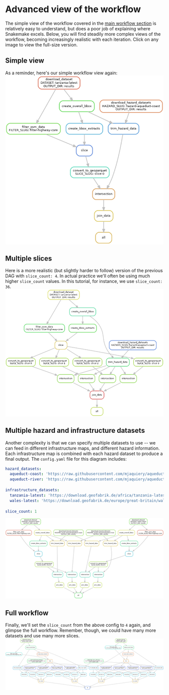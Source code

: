 # Advanced view of the workflow

The simple view of the workflow covered in the [main workflow section](workflow.md)
is relatively easy to understand, but does a poor job of explaining where Snakemake
excels.
Below, you will find steadily more complex views of the workflow, becoming increasingly
realistic with each iteration.
Click on any image to view the full-size version.

## Simple view

As a reminder, here's our simple workflow view again:
[![Simplistic view of the workflow](../img/DAG-simple.png)](../img/DAG-simple.png)

## Multiple slices

Here is a more realistic (but slightly harder to follow) version of the previous
DAG with `slice_count: 4`.
In actual practice we'll often be using much higher `slice_count` values.
In this tutorial, for instance, we use `slice_count: 36`.
[![DAG of the workflow for 4 slices of the Tanzania database](../img/DAG-simple-slices.png)](../img/DAG-simple-slices.png)

## Multiple hazard and infrastructure datasets

Another complexity is that we can specify multiple datasets to use --
we can feed in different infrastructure maps, and different hazard information.
Each infrastructure map is combined with each hazard dataset to produce a final output.
The `config.yaml` file for this diagram includes:
```yaml
hazard_datasets:
  aqueduct-coast: 'https://raw.githubusercontent.com/mjaquiery/aqueduct/main/tiffs.txt'
  aqueduct-river: 'https://raw.githubusercontent.com/mjaquiery/aqueduct/main/rivers.txt'
  
infrastructure_datasets:
  tanzania-latest: 'https://download.geofabrik.de/africa/tanzania-latest.osm.pbf'
  wales-latest: 'https://download.geofabrik.de/europe/great-britain/wales-latest.osm.pbf'

slice_count: 1
```
[![DAG of the workflow with multiple infrastructure and hazard datasets](../img/DAG-multiple.png)](../img/DAG-multiple.png)

## Full workflow

Finally, we'll set the `slice_count` from the above config to `4` again, and glimpse the
full workflow. Remember, though, we could have many more datasets and use many more slices.
[![DAG of the full workflow](../img/DAG-multiple-slices.png)](../img/DAG-multiple-slices.png)
